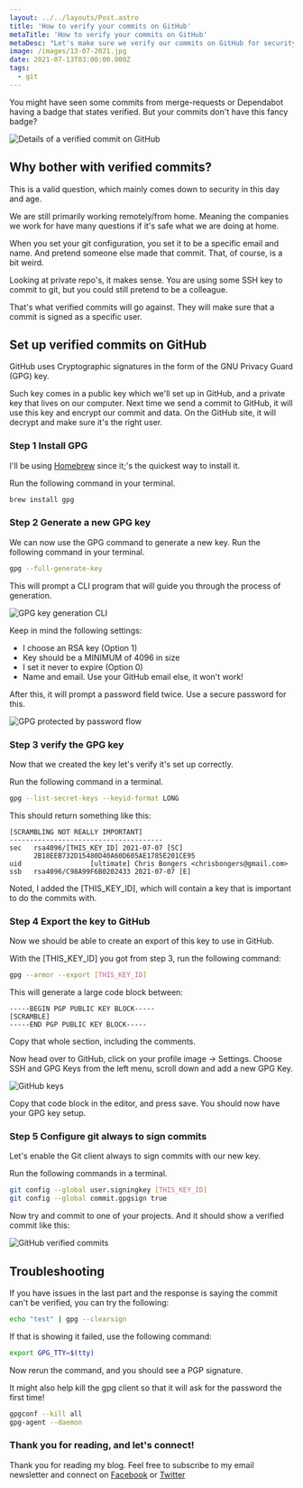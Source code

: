 ```yaml
---
layout: ../../layouts/Post.astro
title: 'How to verify your commits on GitHub'
metaTitle: 'How to verify your commits on GitHub'
metaDesc: "Let's make sure we verify our commits on GitHub for security reasons"
image: /images/13-07-2021.jpg
date: 2021-07-13T03:00:00.000Z
tags:
  - git
---
```


You might have seen some commits from merge-requests or Dependabot having a badge that states verified.
But your commits don't have this fancy badge?

![Details of a verified commit on GitHub](https://cdn.hashnode.com/res/hashnode/image/upload/v1625640933127/1gWRcb-CD.png)

## Why bother with verified commits?

This is a valid question, which mainly comes down to security in this day and age.

We are still primarily working remotely/from home.
Meaning the companies we work for have many questions if it's safe what we are doing at home.

When you set your git configuration, you set it to be a specific email and name. And pretend someone else made that commit.
That, of course, is a bit weird.

Looking at private repo's, it makes sense. You are using some SSH key to commit to git, but you could still pretend to be a colleague.

That's what verified commits will go against. They will make sure that a commit is signed as a specific user.

## Set up verified commits on GitHub

GitHub uses Cryptographic signatures in the form of the GNU Privacy Guard (GPG) key.

Such key comes in a public key which we'll set up in GitHub, and a private key that lives on our computer.
Next time we send a commit to GitHub, it will use this key and encrypt our commit and data. On the GitHub site, it will decrypt and make sure it's the right user.

### Step 1 Install GPG

I'll be using [Homebrew](https://daily-dev-tips.com/posts/homebrew-one-package-manager-to-rule-them-all/) since it;'s the quickest way to install it.

Run the following command in your terminal.

```bash
brew install gpg
```

### Step 2 Generate a new GPG key

We can now use the GPG command to generate a new key.
Run the following command in your terminal.

```bash
gpg --full-generate-key
```

This will prompt a CLI program that will guide you through the process of generation.

![GPG key generation CLI](https://cdn.hashnode.com/res/hashnode/image/upload/v1625637103731/5BYO_ggdy.png)

Keep in mind the following settings:

- I choose an RSA key (Option 1)
- Key should be a MINIMUM of 4096 in size
- I set it never to expire (Option 0)
- Name and email. Use your GitHub email else, it won't work!

After this, it will prompt a password field twice. Use a secure password for this.

![GPG protected by password flow](https://cdn.hashnode.com/res/hashnode/image/upload/v1625637140595/6VKGR7X8X.png)

### Step 3 verify the GPG key

Now that we created the key let's verify it's set up correctly.

Run the following command in a terminal.

```bash
gpg --list-secret-keys --keyid-format LONG
```

This should return something like this:

```
[SCRAMBLING NOT REALLY IMPORTANT]
--------------------------------------
sec   rsa4096/[THIS_KEY_ID] 2021-07-07 [SC]
      2B18EEB732D15480D40A60D605AE1785E201CE95
uid                 [ultimate] Chris Bongers <chrisbongers@gmail.com>
ssb   rsa4096/C98A99F6B0202433 2021-07-07 [E]
```

Noted, I added the [THIS_KEY_ID], which will contain a key that is important to do the commits with.

### Step 4 Export the key to GitHub

Now we should be able to create an export of this key to use in GitHub.

With the [THIS_KEY_ID] you got from step 3, run the following command:

```bash
gpg --armor --export [THIS_KEY_ID]
```

This will generate a large code block between:

```
-----BEGIN PGP PUBLIC KEY BLOCK-----
[SCRAMBLE]
-----END PGP PUBLIC KEY BLOCK-----
```

Copy that whole section, including the comments.

Now head over to GitHub, click on your profile image -> Settings.
Choose SSH and GPG Keys from the left menu, scroll down and add a new GPG Key.

![GitHub keys](https://cdn.hashnode.com/res/hashnode/image/upload/v1625637884903/yGhmYEZCG.png)

Copy that code block in the editor, and press save.
You should now have your GPG key setup.

### Step 5 Configure git always to sign commits

Let's enable the Git client always to sign commits with our new key.

Run the following commands in a terminal.

```bash
git config --global user.signingkey [THIS_KEY_ID]
git config --global commit.gpgsign true
```

Now try and commit to one of your projects.
And it should show a verified commit like this:

![GitHub verified commits](https://cdn.hashnode.com/res/hashnode/image/upload/v1625639077886/dTdArvKCM.png)

## Troubleshooting

If you have issues in the last part and the response is saying the commit can't be verified, you can try the following:

```bash
echo "test" | gpg --clearsign
```

If that is showing it failed, use the following command:

```bash
export GPG_TTY=$(tty)
```

Now rerun the command, and you should see a PGP signature.

It might also help kill the gpg client so that it will ask for the password the first time!

```bash
gpgconf --kill all
gpg-agent --daemon
```

### Thank you for reading, and let's connect!

Thank you for reading my blog. Feel free to subscribe to my email newsletter and connect on [Facebook](https://www.facebook.com/DailyDevTipsBlog) or [Twitter](https://twitter.com/DailyDevTips1)
